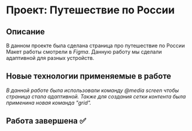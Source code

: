 # Проект: Путешествие по России


## Описание

В данном проекте была сделана страница про путешествие по России
Макет работы смотрели в *Figma*. Данную работу мы сделали адаптивной для разных устройств. 

## Новые технологии применяемые в работе 

*В данной работе была использовали команду @media screen чтобы страница стала адаптивной.
Также для создания сетки контента была применина новая команда "grid".*


## Работа завершена ✅

